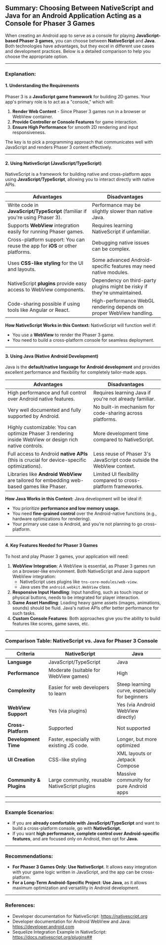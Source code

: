 ## Summary: Choosing Between **NativeScript** and **Java** for an Android Application Acting as a Console for Phaser 3 Games
When creating an Android app to serve as a console for playing **JavaScript-based Phaser 3 games**, you can choose between **NativeScript** and **Java**. Both technologies have advantages, but they excel in different use cases and development practices. Below is a detailed comparison to help you choose the appropriate option.

---

### Explanation:

#### **1. Understanding the Requirements**
Phaser 3 is a **JavaScript game framework** for building 2D games. Your app's primary role is to act as a "console," which will:
1. **Render Web Content** - Since Phaser 3 games run in a browser or WebView container.
2. **Provide Controller or Console Features** for game interaction.
3. **Ensure High Performance** for smooth 2D rendering and input responsiveness.

The key is to pick a programming approach that communicates well with JavaScript and renders Phaser 3 content effectively.

---

#### **2. Using NativeScript (JavaScript/TypeScript)**
NativeScript is a framework for building native and cross-platform apps using **JavaScript/TypeScript**, allowing you to interact directly with native APIs.

| **Advantages**                                      | **Disadvantages**                                   |
|-----------------------------------------------------|----------------------------------------------------|
| Write code in **JavaScript/TypeScript** (familiar if you're using Phaser 3).| Performance may be slightly slower than native Java.|
| Supports **WebView** integration easily for running Phaser games.| Requires learning NativeScript if unfamiliar. |
| Cross-platform support: You can reuse the app for **iOS** or other platforms.| Debugging native issues can be complex. |
| Uses **CSS-like styling** for the UI and layouts.| Some advanced Android-specific features may need native modules. |
| NativeScript **plugins** provide easy access to WebView components.| Dependency on third-party plugins might be risky if they're unmaintained. |
| Code-sharing possible if using tools like Angular or React.| High-performance WebGL rendering depends on proper WebView handling. |

**How NativeScript Works in this Context:**
NativeScript will function well if:
- You use a **WebView** to render the Phaser 3 game.
- You need to build a cross-platform console for seamless deployment.

---

#### **3. Using Java (Native Android Development)**
Java is the **default/native language for Android development** and provides excellent performance and flexibility for completely tailor-made apps.

| **Advantages**                                      | **Disadvantages**                                   |
|-----------------------------------------------------|----------------------------------------------------|
| High performance and full control over Android native features.| Requires learning Java if you're not already familiar. |
| Very well documented and fully supported by Android.| No built-in mechanism for code-sharing across platforms. |
| Highly customizable: You can optimize Phaser 3 rendering inside WebView or design rich native controls.| More development time compared to NativeScript. |
| Full access to Android **native APIs** (this is crucial for device-specific optimizations).| Less reuse of Phaser 3's JavaScript code outside the WebView context. |
| Libraries like **Android WebView** are tailored for embedding web-based games like Phaser.| Limited UI flexibility compared to cross-platform frameworks. |

**How Java Works in this Context:**
Java development will be ideal if:
- You prioritize **performance and low memory usage.**
- You need **fine-grained control** over the Android-native functions (e.g., hardware optimizations for rendering).
- Your primary use case is Android, and you’re not planning to go cross-platform.

---

#### **4. Key Features Needed for Phaser 3 Games**
To host and play Phaser 3 games, your application will need:
1. **WebView Integration**: A WebView is essential, as Phaser 3 games run on a browser-like environment. Both NativeScript and Java support WebView integration:
   - NativeScript uses plugins like `tns-core-modules/web-view`.
   - Java uses the `android.webkit.WebView` class.
2. **Responsive Input Handling**: Input handling, such as touch input or physical buttons, needs to be integrated for player interaction.
3. **Game Asset Handling**: Loading heavy game assets (images, animations, sounds) should be fluid. Java's native APIs offer better performance for such tasks.
4. **Custom Console Features**: Both approaches give you the ability to build features like scores, game saves, etc.

--- 

### Comparison Table: NativeScript vs. Java for Phaser 3 Console

| **Criteria**                | **NativeScript**                          | **Java**                                       |
|-----------------------------|-------------------------------------------|-----------------------------------------------|
| **Language**                | JavaScript/TypeScript                     | Java                                          |
| **Performance**             | Moderate (suitable for WebView games)     | High                                          |
| **Complexity**              | Easier for web developers to learn        | Steep learning curve, especially for beginners|
| **WebView Support**         | Yes (via plugins)                         | Yes (via Android WebView directly)            |
| **Cross-Platform**          | Supported                                 | Not supported                                 |
| **Development Time**        | Faster, especially with existing JS code. | Longer, but more optimized                    |
| **UI Creation**             | CSS-like styling                          | XML layouts or Jetpack Compose                |
| **Community & Plugins**     | Large community, reusable NativeScript plugins| Massive community for pure Android apps       |
---

### Example Scenarios:

- If you are **already comfortable with JavaScript/TypeScript** and want to build a cross-platform console, go with **NativeScript.**
- If you want **high performance, complete control over Android-specific features**, and are focused only on Android, then opt for **Java.**

---

### Recommendations:
- **For Phaser 3 Games Only**: **Use NativeScript**. It allows easy integration with your game logic written in JavaScript, and the app can be cross-platform.
- **For a Long-Term Android-Specific Project**: **Use Java**, as it allows maximum optimization and versatility in Android development.

--- 
### References:
- Developer documentation for NativeScript: https://nativescript.org
- Developer documentation for Android WebView and Java: https://developer.android.com
- Sequelize Integration Example in NativeScript: https://docs.nativescript.org/plugins##